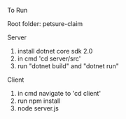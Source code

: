 To Run

Root folder: petsure-claim

Server
1. install dotnet core sdk 2.0
2. in cmd 'cd server/src'
3. run "dotnet build" and "dotnet run"


Client
1. in cmd navigate to 'cd client'
2. run npm install
2. node server.js

